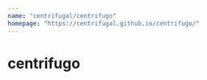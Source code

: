 ```yaml
---
name: "centrifugal/centrifugo"
homepage: "https://centrifugal.github.io/centrifugo/"
---
```

# centrifugo
